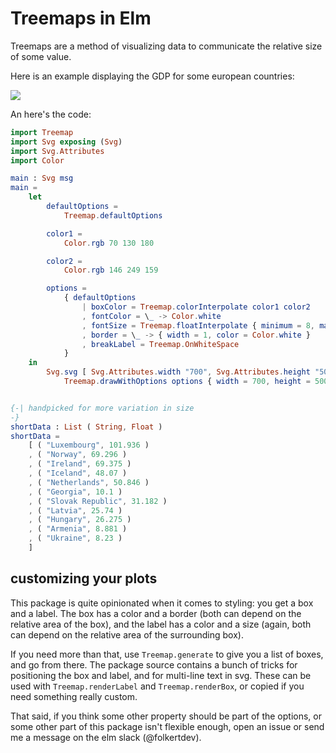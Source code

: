 # Treemaps in Elm 

Treemaps are a method of visualizing data to communicate the relative size of some value.

Here is an example displaying the GDP for some european countries: 

<img style="max-width: 100%;" src="https://cdn.jsdelivr.net/gh/folkertdev/elm-treemap/docs/smallEuropeanGDP.svg" />

An here's the code:

```elm
import Treemap
import Svg exposing (Svg)
import Svg.Attributes
import Color

main : Svg msg
main =
    let
        defaultOptions =
            Treemap.defaultOptions

        color1 =
            Color.rgb 70 130 180

        color2 =
            Color.rgb 146 249 159

        options =
            { defaultOptions
                | boxColor = Treemap.colorInterpolate color1 color2
                , fontColor = \_ -> Color.white
                , fontSize = Treemap.floatInterpolate { minimum = 8, maximum = 20 }
                , border = \_ -> { width = 1, color = Color.white }
                , breakLabel = Treemap.OnWhiteSpace
            }
    in
        Svg.svg [ Svg.Attributes.width "700", Svg.Attributes.height "500" ] <|
            Treemap.drawWithOptions options { width = 700, height = 500 } shortData


{-| handpicked for more variation in size
-}
shortData : List ( String, Float )
shortData =
    [ ( "Luxembourg", 101.936 )
    , ( "Norway", 69.296 )
    , ( "Ireland", 69.375 )
    , ( "Iceland", 48.07 )
    , ( "Netherlands", 50.846 )
    , ( "Georgia", 10.1 )
    , ( "Slovak Republic", 31.182 )
    , ( "Latvia", 25.74 )
    , ( "Hungary", 26.275 )
    , ( "Armenia", 8.881 )
    , ( "Ukraine", 8.23 )
    ]

```

## customizing your plots 

This package is quite opinionated when it comes to styling: you get a box and a label. 
The box has a color and a border (both can depend on the relative area of the box), and the label
has a color and a size (again, both can depend on the relative area of the surrounding box). 

If you need more than that, use `Treemap.generate` to give you a list of boxes, and go from there. 
The package source contains a bunch of tricks for positioning the box and label, and for 
multi-line text in svg. These can be used with `Treemap.renderLabel` and `Treemap.renderBox`, or copied
if you need something really custom.

That said, if you think some other property should be part of the options, or 
some other part of this package isn't flexible enough, open an issue or 
send me a message on the elm slack (@folkertdev). 
